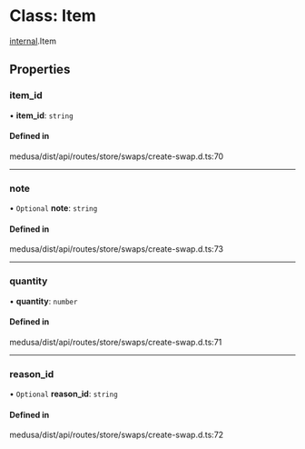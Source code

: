 # Class: Item

[internal](../modules/internal-43.md).Item

## Properties

### item\_id

• **item\_id**: `string`

#### Defined in

medusa/dist/api/routes/store/swaps/create-swap.d.ts:70

___

### note

• `Optional` **note**: `string`

#### Defined in

medusa/dist/api/routes/store/swaps/create-swap.d.ts:73

___

### quantity

• **quantity**: `number`

#### Defined in

medusa/dist/api/routes/store/swaps/create-swap.d.ts:71

___

### reason\_id

• `Optional` **reason\_id**: `string`

#### Defined in

medusa/dist/api/routes/store/swaps/create-swap.d.ts:72

